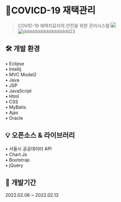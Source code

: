 # 📌COVICD-19 재택관리
> COVID-19 재택치료자의 안전을 위한 관리시스템
![](../ddddddddddddddddd23.png)
![ddddddddddddddddd23](https://user-images.githubusercontent.com/94347484/180626617-07b21e7a-ca88-45bb-b758-13032498ef92.png)

## 🛠 개발 환경

• Eclipse  
• Intellij  
• MVC Model2  
• Java  
• JSP  
• JavaScript  
• Html  
• CSS  
• MyBatis  
• Ajax  
• Oracle  

## 💡 오픈소스 & 라이브러리

• 서울시 공공데이터 API  
• Chart.Js  
• Bootstrap  
• jQuery

## 📆 개발기간

2022.02.06 ~ 2022.02.13
